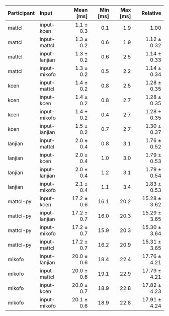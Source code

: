 | Participant | Input | Mean [ms] | Min [ms] | Max [ms] | Relative |
|:---|:---|---:|---:|---:|---:|
| mattcl | input-kcen | 1.1 ± 0.3 | 0.1 | 1.9 | 1.00 |
| mattcl | input-mattcl | 1.3 ± 0.2 | 0.6 | 1.9 | 1.12 ± 0.32 |
| mattcl | input-lanjian | 1.3 ± 0.2 | 0.6 | 2.5 | 1.14 ± 0.33 |
| mattcl | input-mikofo | 1.3 ± 0.2 | 0.5 | 2.2 | 1.14 ± 0.34 |
| kcen | input-mattcl | 1.4 ± 0.2 | 0.8 | 2.5 | 1.28 ± 0.35 |
| kcen | input-kcen | 1.4 ± 0.2 | 0.8 | 2.7 | 1.28 ± 0.35 |
| kcen | input-mikofo | 1.4 ± 0.2 | 0.4 | 2.7 | 1.28 ± 0.35 |
| kcen | input-lanjian | 1.5 ± 0.2 | 0.7 | 2.7 | 1.30 ± 0.37 |
| lanjian | input-mattcl | 2.0 ± 0.4 | 0.8 | 3.1 | 1.76 ± 0.52 |
| lanjian | input-kcen | 2.0 ± 0.4 | 1.0 | 3.0 | 1.79 ± 0.53 |
| lanjian | input-lanjian | 2.0 ± 0.4 | 1.2 | 3.1 | 1.79 ± 0.54 |
| lanjian | input-mikofo | 2.1 ± 0.4 | 1.1 | 3.4 | 1.83 ± 0.53 |
| mattcl-py | input-kcen | 17.2 ± 0.6 | 16.1 | 20.2 | 15.28 ± 3.62 |
| mattcl-py | input-lanjian | 17.2 ± 0.7 | 16.0 | 20.3 | 15.29 ± 3.65 |
| mattcl-py | input-mikofo | 17.2 ± 0.7 | 15.9 | 20.3 | 15.30 ± 3.64 |
| mattcl-py | input-mattcl | 17.2 ± 0.7 | 16.2 | 20.9 | 15.31 ± 3.65 |
| mikofo | input-lanjian | 20.0 ± 0.6 | 18.4 | 22.4 | 17.76 ± 4.21 |
| mikofo | input-mattcl | 20.0 ± 0.6 | 19.1 | 22.9 | 17.79 ± 4.21 |
| mikofo | input-kcen | 20.0 ± 0.7 | 18.9 | 22.8 | 17.82 ± 4.23 |
| mikofo | input-mikofo | 20.1 ± 0.6 | 18.9 | 22.8 | 17.91 ± 4.24 |
